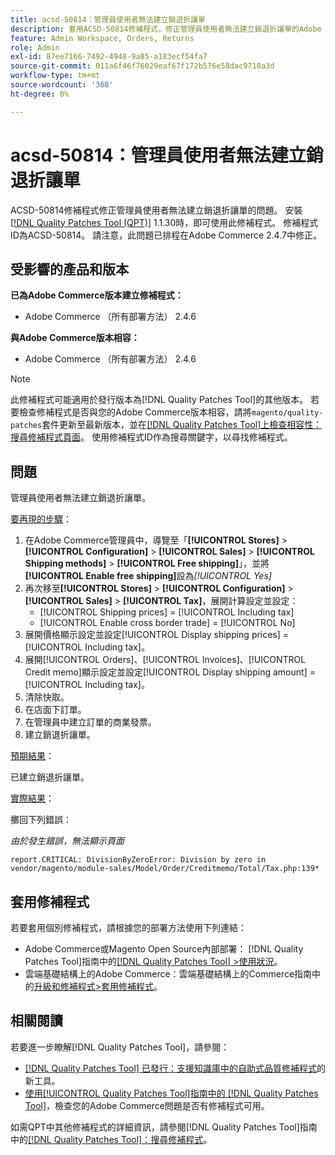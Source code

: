 ```yaml
---
title: acsd-50814：管理員使用者無法建立銷退折讓單
description: 套用ACSD-50814修補程式，修正管理員使用者無法建立銷退折讓單的Adobe Commerce問題。
feature: Admin Workspace, Orders, Returns
role: Admin
exl-id: 87ee7166-7492-4948-9a85-a183ecf54fa7
source-git-commit: 011a6f46f76029eaf67f172b576e58dac9710a3d
workflow-type: tm+mt
source-wordcount: '368'
ht-degree: 0%

---
```


# acsd-50814：管理員使用者無法建立銷退折讓單

ACSD-50814修補程式修正管理員使用者無法建立銷退折讓單的問題。 安裝[[!DNL Quality Patches Tool (QPT)]](https://experienceleague.adobe.com/en/docs/commerce-operations/tools/quality-patches-tool/quality-patches-tool-to-self-serve-quality-patches) 1.1.30時，即可使用此修補程式。 修補程式ID為ACSD-50814。 請注意，此問題已排程在Adobe Commerce 2.4.7中修正。

## 受影響的產品和版本

**已為Adobe Commerce版本建立修補程式：**

* Adobe Commerce （所有部署方法） 2.4.6

**與Adobe Commerce版本相容：**

* Adobe Commerce （所有部署方法） 2.4.6

>[!NOTE]
>
>此修補程式可能適用於發行版本為[!DNL Quality Patches Tool]的其他版本。 若要檢查修補程式是否與您的Adobe Commerce版本相容，請將`magento/quality-patches`套件更新至最新版本，並在[[!DNL Quality Patches Tool]上檢查相容性：搜尋修補程式頁面](https://experienceleague.adobe.com/tools/commerce-quality-patches/index.html)。 使用修補程式ID作為搜尋關鍵字，以尋找修補程式。

## 問題

管理員使用者無法建立銷退折讓單。

<u>要再現的步驟</u>：

1. 在Adobe Commerce管理員中，導覽至「**[!UICONTROL Stores]** > **[!UICONTROL Configuration]** > **[!UICONTROL Sales]** > **[!UICONTROL Shipping methods]** > **[!UICONTROL Free shipping]**」，並將&#x200B;**[!UICONTROL Enable free shipping]**&#x200B;設為&#x200B;*[!UICONTROL Yes]*
1. 再次移至&#x200B;**[!UICONTROL Stores]** > **[!UICONTROL Configuration]** > **[!UICONTROL Sales]** > **[!UICONTROL Tax]**，展開計算設定並設定：
   * [!UICONTROL Shipping prices] = [!UICONTROL Including tax]
   * [!UICONTROL Enable cross border trade] = [!UICONTROL No]
1. 展開價格顯示設定並設定[!UICONTROL Display shipping prices] = [!UICONTROL Including tax]。
1. 展開[!UICONTROL Orders]、[!UICONTROL Invoices]、[!UICONTROL Credit memo]顯示設定並設定[!UICONTROL Display shipping amount] = [!UICONTROL Including tax]。
1. 清除快取。
1. 在店面下訂單。
1. 在管理員中建立訂單的商業發票。
1. 建立銷退折讓單。

<u>預期結果</u>：

已建立銷退折讓單。

<u>實際結果</u>：

擲回下列錯誤：

*由於發生錯誤，無法顯示頁面*

```
report.CRITICAL: DivisionByZeroError: Division by zero in vendor/magento/module-sales/Model/Order/Creditmemo/Total/Tax.php:139*
```

## 套用修補程式

若要套用個別修補程式，請根據您的部署方法使用下列連結：

* Adobe Commerce或Magento Open Source內部部署： [!DNL Quality Patches Tool]指南中的[[!DNL Quality Patches Tool] >使用狀況](/help/tools/quality-patches-tool/usage.md)。
* 雲端基礎結構上的Adobe Commerce：雲端基礎結構上的Commerce指南中的[升級和修補程式>套用修補程式](https://experienceleague.adobe.com/docs/commerce-cloud-service/user-guide/develop/upgrade/apply-patches.html)。

## 相關閱讀

若要進一步瞭解[!DNL Quality Patches Tool]，請參閱：

* [[!DNL Quality Patches Tool] 已發行：支援知識庫中的自助式品質修補程式](https://experienceleague.adobe.com/en/docs/commerce-operations/tools/quality-patches-tool/quality-patches-tool-to-self-serve-quality-patches)的新工具。
* [使用[!UICONTROL Quality Patches Tool]指南中的 [!DNL Quality Patches Tool]](/help/tools/quality-patches-tool/patches-available-in-qpt/check-patch-for-magento-issue-with-magento-quality-patches.md)，檢查您的Adobe Commerce問題是否有修補程式可用。


如需QPT中其他修補程式的詳細資訊，請參閱[!DNL Quality Patches Tool]指南中的[[!DNL Quality Patches Tool]：搜尋修補程式](https://experienceleague.adobe.com/tools/commerce-quality-patches/index.html)。
